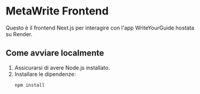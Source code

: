 # MetaWrite Frontend

Questo è il frontend Next.js per interagire con l'app WriteYourGuide hostata su Render.

## Come avviare localmente

1. Assicurarsi di avere Node.js installato.
2. Installare le dipendenze:
   ```bash
   npm install
